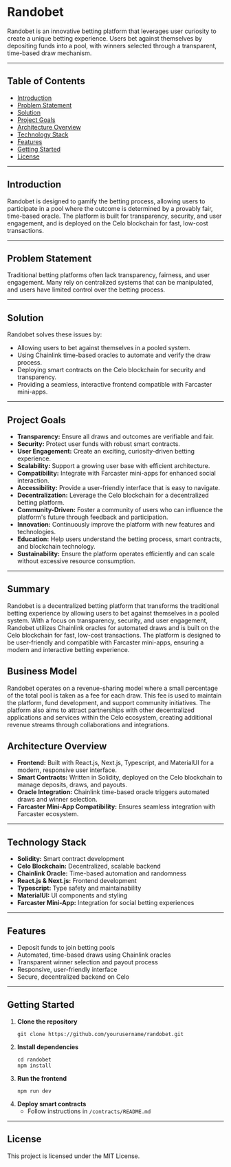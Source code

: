 # Randobet

Randobet is an innovative betting platform that leverages user curiosity to create a unique betting experience. Users bet against themselves by depositing funds into a pool, with winners selected through a transparent, time-based draw mechanism.

---

## Table of Contents

- [Introduction](#introduction)
- [Problem Statement](#problem-statement)
- [Solution](#solution)
- [Project Goals](#project-goals)
- [Architecture Overview](#architecture-overview)
- [Technology Stack](#technology-stack)
- [Features](#features)
- [Getting Started](#getting-started)
- [License](#license)

---

## Introduction

Randobet is designed to gamify the betting process, allowing users to participate in a pool where the outcome is determined by a provably fair, time-based oracle. The platform is built for transparency, security, and user engagement, and is deployed on the Celo blockchain for fast, low-cost transactions.

---

## Problem Statement

Traditional betting platforms often lack transparency, fairness, and user engagement. Many rely on centralized systems that can be manipulated, and users have limited control over the betting process.

---

## Solution

Randobet solves these issues by:
- Allowing users to bet against themselves in a pooled system.
- Using Chainlink time-based oracles to automate and verify the draw process.
- Deploying smart contracts on the Celo blockchain for security and transparency.
- Providing a seamless, interactive frontend compatible with Farcaster mini-apps.

---

## Project Goals

- **Transparency:** Ensure all draws and outcomes are verifiable and fair.
- **Security:** Protect user funds with robust smart contracts.
- **User Engagement:** Create an exciting, curiosity-driven betting experience.
- **Scalability:** Support a growing user base with efficient architecture.
- **Compatibility:** Integrate with Farcaster mini-apps for enhanced social interaction.
- **Accessibility:** Provide a user-friendly interface that is easy to navigate.
- **Decentralization:** Leverage the Celo blockchain for a decentralized betting platform.
- **Community-Driven:** Foster a community of users who can influence the platform's future through feedback and participation.
- **Innovation:** Continuously improve the platform with new features and technologies.
- **Education:** Help users understand the betting process, smart contracts, and blockchain technology.
- **Sustainability:** Ensure the platform operates efficiently and can scale without excessive resource consumption.

---
## Summary
Randobet is a decentralized betting platform that transforms the traditional betting experience by allowing users to bet against themselves in a pooled system. With a focus on transparency, security, and user engagement, Randobet utilizes Chainlink oracles for automated draws and is built on the Celo blockchain for fast, low-cost transactions. The platform is designed to be user-friendly and compatible with Farcaster mini-apps, ensuring a modern and interactive betting experience.

## Business Model
Randobet operates on a revenue-sharing model where a small percentage of the total pool is taken as a fee for each draw. This fee is used to maintain the platform, fund development, and support community initiatives. The platform also aims to attract partnerships with other decentralized applications and services within the Celo ecosystem, creating additional revenue streams through collaborations and integrations.

## Architecture Overview

- **Frontend:** Built with React.js, Next.js, Typescript, and MaterialUI for a modern, responsive user interface.
- **Smart Contracts:** Written in Solidity, deployed on the Celo blockchain to manage deposits, draws, and payouts.
- **Oracle Integration:** Chainlink time-based oracle triggers automated draws and winner selection.
- **Farcaster Mini-App Compatibility:** Ensures seamless integration with Farcaster ecosystem.

---

## Technology Stack

- **Solidity:** Smart contract development
- **Celo Blockchain:** Decentralized, scalable backend
- **Chainlink Oracle:** Time-based automation and randomness
- **React.js & Next.js:** Frontend development
- **Typescript:** Type safety and maintainability
- **MaterialUI:** UI components and styling
- **Farcaster Mini-App:** Integration for social betting experiences

---

## Features

- Deposit funds to join betting pools
- Automated, time-based draws using Chainlink oracles
- Transparent winner selection and payout process
- Responsive, user-friendly interface
- Secure, decentralized backend on Celo

---

## Getting Started

1. **Clone the repository**
    ```
    git clone https://github.com/yourusername/randobet.git
    ```
2. **Install dependencies**
    ```
    cd randobet
    npm install
    ```
3. **Run the frontend**
    ```
    npm run dev
    ```
4. **Deploy smart contracts**
    - Follow instructions in `/contracts/README.md`

---

## License

This project is licensed under the MIT License.

<!-- August 15: Fee manager: 0x378bc6636445Edf805cc7730cD7b8953037e3F81
RouteTo: 0x84f043e2ca7928ec79aa08eed595313aef434028 -->


<!-- Smart contract testing
Aug 29, 2025 - Aug 31, 2025
We completed the restructuring of the project in the previous Proof of Ship program. This time, we will revisit the testing suite to ensure everything works as expected.

Betting interface
Sep 2, 2025 - Sep 4, 2025
We will create the betting interface

Deployment
Sep 6, 2025 - Sep 8, 2025
We will deploy the smart contract to the Celo mainnet

Self integration
Sep 11, 2025 - Sep 15, 2025
We will complete the self-protocol integration we started in the previous season

components.json
==============
{
  "$schema": "https://ui.shadcn.com/schema.json",
  "style": "default",
  "rsc": true,
  "tsx": true,
  "tailwind": {
    "config": "tailwind.config.ts",
    "css": "src/app/globals.css",
    "baseColor": "stone",
    "cssVariables": true,
    "prefix": ""
  },
  "aliases": {
    "components": "@/components",
    "utils": "@/lib/utils"
  }
}



Global.css
==========
@tailwind base;
@tailwind components;
@tailwind utilities;

@layer base {
  :root {
    --background: 60 9% 98%;
    --foreground: 24 10% 10%;
    --card: 60 9% 98%;
    --card-foreground: 24 10% 10%;
    --popover: 60 9% 98%;
    --popover-foreground: 24 10% 10%;
    --primary: 47 96% 53%;
    --primary-foreground: 26 83% 14%;
    --secondary: 60 5% 96%;
    --secondary-foreground: 24 10% 10%;
    --muted: 25 5% 95%;
    --muted-foreground: 25 5% 45%;
    --accent: 60 5% 96%;
    --accent-foreground: 24 10% 10%;
    --destructive: 0 84% 60%;
    --destructive-foreground: 60 9% 98%;
    --border: 20 6% 90%;
    --input: 20 6% 90%;
    --ring: 47 96% 53%;
    --radius: 0.75rem;
  }

  .dark {
    --background: 20 14% 4%;
    --foreground: 60 9% 98%;
    --card: 24 10% 10%;
    --card-foreground: 60 9% 98%;
    --popover: 0 0% 9%;
    --popover-foreground: 60 9% 98%;
    --primary: 47 96% 53%;
    --primary-foreground: 26 83% 14%;
    --secondary: 12 7% 15%;
    --secondary-foreground: 60 9% 98%;
    --muted: 12 7% 15%;
    --muted-foreground: 24 5% 64%;
    --accent: 12 7% 15%;
    --accent-foreground: 60 9% 98%;
    --destructive: 0 63% 31%;
    --destructive-foreground: 60 9% 98%;
    --border: 12 7% 15%;
    --input: 12 7% 15%;
    --ring: 47 96% 53%;
  }
}

@layer base {
  * {
    @apply border-border;
  }
  body {
    @apply bg-background text-foreground;
  }
}

/* Custom gradient backgrounds */
.gradient-bg {
  background: linear-gradient(135deg, 
    theme('colors.stone.900') 0%, 
    theme('colors.violet.900') 35%, 
    theme('colors.stone.800') 70%, 
    theme('colors.yellow.900') 100%
  );
}

.orb-gradient {
  background: radial-gradient(circle at center,
    theme('colors.yellow.400') 0%,
    theme('colors.violet.500') 40%,
    theme('colors.stone.800') 80%,
    theme('colors.stone.900') 100%
  );
}

.glass-effect {
  backdrop-filter: blur(16px);
  background: rgba(255, 255, 255, 0.1);
  border: 1px solid rgba(255, 255, 255, 0.2);
}

/* Particle effects */
.particle {
  position: absolute;
  border-radius: 50%;
  pointer-events: none;
  animation: float 6s ease-in-out infinite;
}

.particle:nth-child(odd) {
  animation-delay: -2s;
}

.particle:nth-child(even) {
  animation-delay: -4s;
}

/* Glow effects */
.glow-yellow {
  box-shadow: 0 0 30px rgba(234, 179, 8, 0.6);
}

.glow-violet {
  box-shadow: 0 0 30px rgba(139, 92, 246, 0.6);
}

/* Mobile optimizations */
@media (max-width: 768px) {
  .mobile-stack {
    flex-direction: column;
  }
  
  .mobile-full {
    width: 100%;
    height: auto;
  }
}


Page.css
========
import BettingInterface from '@/components/BettingInterface'

export default function Home() {
  return (
    <main className="min-h-screen">
      <BettingInterface />
    </main>
  )
}


AnimatedOrb.tsx
===============
'use client'

import { motion } from 'framer-motion'

interface AnimatedOrbProps {
  isSpinning: boolean
}

export default function AnimatedOrb({ isSpinning }: AnimatedOrbProps) {
  return (
    <div className="relative w-64 h-64 md:w-80 md:h-80 lg:w-96 lg:h-96 mx-auto">
      {/* Outer Ring */}
      <motion.div 
        className="absolute inset-0 rounded-full orb-gradient"
        animate={{ 
          rotate: isSpinning ? 360 : 0,
          scale: isSpinning ? [1, 1.05, 1] : 1
        }}
        transition={{ 
          rotate: { duration: 3, ease: "linear", repeat: isSpinning ? Infinity : 0 },
          scale: { duration: 2, repeat: Infinity }
        }}
      >
        <div className="w-full h-full rounded-full bg-gradient-to-r from-transparent via-yellow-300/30 to-transparent" />
      </motion.div>
      
      {/* Middle Ring */}
      <motion.div 
        className="absolute inset-4 rounded-full bg-gradient-to-br from-violet-500 via-yellow-400 to-stone-800 shadow-2xl glow-violet"
        animate={{ 
          rotate: isSpinning ? -360 : 0,
          boxShadow: [
            "0 0 30px rgba(139, 92, 246, 0.6)",
            "0 0 50px rgba(234, 179, 8, 0.8)",
            "0 0 30px rgba(139, 92, 246, 0.6)"
          ]
        }}
        transition={{ 
          rotate: { duration: 4, ease: "linear", repeat: isSpinning ? Infinity : 0 },
          boxShadow: { duration: 3, repeat: Infinity }
        }}
      >
        <motion.div 
          className="w-full h-full rounded-full bg-gradient-to-tr from-yellow-500/50 to-transparent"
          animate={{ opacity: [0.5, 1, 0.5] }}
          transition={{ duration: 2, repeat: Infinity }}
        />
      </motion.div>
      
      {/* Inner Core */}
      <motion.div 
        className="absolute inset-1/4 rounded-full bg-gradient-to-br from-yellow-600 to-stone-900 flex items-center justify-center"
        animate={{ 
          scale: isSpinning ? [1, 1.1, 1] : [1, 1.05, 1]
        }}
        transition={{ 
          duration: isSpinning ? 1.5 : 3, 
          repeat: Infinity 
        }}
      >
        <motion.div 
          className="w-12 h-12 md:w-16 md:h-16 bg-gradient-to-br from-yellow-400 to-violet-500 rounded-full shadow-lg glow-yellow"
          animate={{ 
            y: isSpinning ? [0, -10, 0] : [0, -5, 0],
            rotate: 360
          }}
          transition={{ 
            y: { duration: 2, repeat: Infinity },
            rotate: { duration: 8, ease: "linear", repeat: Infinity }
          }}
        />
      </motion.div>
      
      {/* Orbiting Particles */}
      {[...Array(6)].map((_, i) => (
        <motion.div
          key={i}
          className="absolute w-3 h-3 bg-gradient-to-r from-yellow-400 to-violet-400 rounded-full"
          style={{
            top: '50%',
            left: '50%',
            transformOrigin: '0 0',
          }}
          animate={{
            rotate: 360,
            scale: [1, 1.5, 1],
          }}
          transition={{
            rotate: { 
              duration: 8 + i * 2, 
              ease: "linear", 
              repeat: Infinity 
            },
            scale: { 
              duration: 2, 
              repeat: Infinity, 
              delay: i * 0.3 
            }
          }}
          initial={{
            x: 120 + i * 10,
            y: -6,
          }}
        />
      ))}
      
      {/* Floating Sparkles */}
      {[...Array(8)].map((_, i) => (
        <motion.div
          key={`sparkle-${i}`}
          className="absolute w-1 h-1 bg-yellow-300 rounded-full"
          style={{
            top: `${50 + 35 * Math.sin(i * Math.PI / 4)}%`,
            left: `${50 + 35 * Math.cos(i * Math.PI / 4)}%`,
          }}
          animate={{
            opacity: [0, 1, 0],
            scale: [0, 1, 0],
          }}
          transition={{
            duration: 3,
            repeat: Infinity,
            delay: i * 0.4,
          }}
        />
      ))}
    </div>
  )
}



BettingInterface.tsx
=====================
'use client'

import { useState, useEffect } from 'react'
import { motion, AnimatePresence } from 'framer-motion'
import { Timer, Users, DollarSign, TrendingUp, Zap, Sparkles } from 'lucide-react'
import { Button } from '@/components/ui/button'
import { Card, CardContent, CardHeader, CardTitle } from '@/components/ui/card'
import { Progress } from '@/components/ui/progress'
import AnimatedOrb from '@/components/AnimatedOrb'
import ParticleField from '@/components/ParticleField'
import StatsCard from '@/components/StatsCard'
import RecentBets from '@/components/RecentBets'

export default function BettingInterface() {
  const [timeLeft, setTimeLeft] = useState(45)
  const [totalPool, setTotalPool] = useState(12.847)
  const [playersCount, setPlayersCount] = useState(127)
  const [nextBetAmount, setNextBetAmount] = useState(0.1)
  const [isSpinning, setIsSpinning] = useState(true)
  const [betPlaced, setBetPlaced] = useState(false)

  // Countdown timer
  useEffect(() => {
    const timer = setInterval(() => {
      setTimeLeft(prev => {
        if (prev <= 1) {
          setTotalPool(prev => prev + Math.random() * 2)
          setPlayersCount(prev => prev + Math.floor(Math.random() * 5))
          return 60
        }
        return prev - 1
      })
    }, 1000)

    return () => clearInterval(timer)
  }, [])

  const formatTime = (seconds: number) => {
    const mins = Math.floor(seconds / 60)
    const secs = seconds % 60
    return `${mins}:${secs.toString().padStart(2, '0')}`
  }

  const handleBet = () => {
    setIsSpinning(true)
    setBetPlaced(true)
    setTotalPool(prev => prev + nextBetAmount)
    setPlayersCount(prev => prev + 1)
    
    setTimeout(() => {
      setIsSpinning(false)
      setBetPlaced(false)
    }, 3000)
  }

  const progressValue = ((60 - timeLeft) / 60) * 100

  return (
    <div className="min-h-screen gradient-bg relative overflow-hidden">
      <ParticleField />
      
      <div className="relative z-10 flex flex-col lg:flex-row min-h-screen">
        {/* Main Betting Area */}
        <div className="flex-1 flex items-center justify-center p-4 lg:p-8">
          <div className="relative w-full max-w-md lg:max-w-lg">
            {/* Header for mobile */}
            <motion.div 
              className="text-center mb-8 lg:hidden"
              initial={{ opacity: 0, y: -20 }}
              animate={{ opacity: 1, y: 0 }}
              transition={{ duration: 0.6 }}
            >
              <h1 className="text-3xl font-bold bg-gradient-to-r from-yellow-400 via-violet-400 to-yellow-400 bg-clip-text text-transparent">
                CHAIN ROULETTE
              </h1>
              <p className="text-stone-300 text-sm mt-2">On-Chain Betting Protocol</p>
            </motion.div>

            <AnimatedOrb isSpinning={isSpinning} />

            {/* Bet Button */}
            <motion.div 
              className="absolute -bottom-20 left-1/2 transform -translate-x-1/2"
              whileHover={{ scale: 1.05 }}
              whileTap={{ scale: 0.95 }}
            >
              <Button
                onClick={handleBet}
                size="lg"
                className="bg-gradient-to-r from-yellow-400 to-violet-500 hover:from-yellow-300 hover:to-violet-400 text-stone-900 font-bold py-4 px-8 rounded-full shadow-2xl hover:shadow-yellow-500/25 transition-all duration-300 glow-yellow"
                disabled={betPlaced}
              >
                <AnimatePresence mode="wait">
                  {betPlaced ? (
                    <motion.span
                      key="placing"
                      initial={{ opacity: 0, scale: 0.8 }}
                      animate={{ opacity: 1, scale: 1 }}
                      exit={{ opacity: 0, scale: 0.8 }}
                      className="flex items-center gap-2"
                    >
                      <Sparkles className="w-5 h-5 animate-spin" />
                      PLACING...
                    </motion.span>
                  ) : (
                    <motion.span
                      key="place"
                      initial={{ opacity: 0, scale: 0.8 }}
                      animate={{ opacity: 1, scale: 1 }}
                      exit={{ opacity: 0, scale: 0.8 }}
                      className="flex items-center gap-2"
                    >
                      <Zap className="w-5 h-5" />
                      PLACE BET
                    </motion.span>
                  )}
                </AnimatePresence>
              </Button>
            </motion.div>
          </div>
        </div>

        {/* Stats Sidebar */}
        <div className="w-full lg:w-80 glass-effect border-t lg:border-t-0 lg:border-l border-stone-600/30 p-4 lg:p-6 order-first lg:order-last">
          <div className="space-y-4 lg:space-y-6">
            {/* Header for desktop */}
            <motion.div 
              className="text-center hidden lg:block"
              initial={{ opacity: 0, y: -20 }}
              animate={{ opacity: 1, y: 0 }}
              transition={{ duration: 0.6 }}
            >
              <h1 className="text-2xl font-bold bg-gradient-to-r from-yellow-400 via-violet-400 to-yellow-400 bg-clip-text text-transparent">
                CHAIN ROULETTE
              </h1>
              <p className="text-stone-300 text-sm mt-2">On-Chain Betting Protocol</p>
            </motion.div>

            {/* Next Draw Timer */}
            <motion.div
              initial={{ opacity: 0, x: 20 }}
              animate={{ opacity: 1, x: 0 }}
              transition={{ duration: 0.6, delay: 0.1 }}
            >
              <Card className="bg-gradient-to-br from-violet-900/40 to-yellow-900/40 border-yellow-500/20 glass-effect">
                <CardHeader className="pb-3">
                  <CardTitle className="flex items-center gap-3 text-yellow-400">
                    <Timer className="w-5 h-5" />
                    Next Draw
                  </CardTitle>
                </CardHeader>
                <CardContent>
                  <motion.div 
                    className="text-2xl lg:text-3xl font-bold text-white mb-3"
                    key={timeLeft}
                    initial={{ scale: 1.1 }}
                    animate={{ scale: 1 }}
                    transition={{ duration: 0.2 }}
                  >
                    {formatTime(timeLeft)}
                  </motion.div>
                  <Progress 
                    value={progressValue} 
                    className="h-2 bg-stone-700"
                  />
                </CardContent>
              </Card>
            </motion.div>

            {/* Stats Grid */}
            <div className="grid grid-cols-2 lg:grid-cols-1 gap-3 lg:gap-4">
              <StatsCard
                icon={DollarSign}
                label="Total Pool"
                value={`${totalPool.toFixed(3)} ETH`}
                gradient="from-yellow-900/30 to-violet-900/30"
                borderColor="border-yellow-500/20"
                textColor="text-yellow-400"
                delay={0.2}
              />

              <StatsCard
                icon={Users}
                label="Active Players"
                value={playersCount.toString()}
                gradient="from-violet-900/30 to-stone-900/50"
                borderColor="border-violet-500/20"
                textColor="text-violet-400"
                delay={0.3}
              />

              <StatsCard
                icon={TrendingUp}
                label="Min Bet"
                value={`${nextBetAmount} ETH`}
                gradient="from-stone-900/50 to-yellow-900/30"
                borderColor="border-stone-500/20"
                textColor="text-stone-200"
                delay={0.4}
                className="col-span-2 lg:col-span-1"
              />
            </div>

            {/* Recent Activity */}
            <RecentBets />

            {/* Connection Status */}
            <motion.div 
              className="text-center text-xs text-stone-400"
              initial={{ opacity: 0 }}
              animate={{ opacity: 1 }}
              transition={{ duration: 0.6, delay: 0.8 }}
            >
              <div className="flex items-center justify-center gap-2">
                <motion.div 
                  className="w-2 h-2 bg-green-400 rounded-full"
                  animate={{ scale: [1, 1.2, 1] }}
                  transition={{ duration: 2, repeat: Infinity }}
                />
                Connected to Ethereum Mainnet
              </div>
            </motion.div>
          </div>
        </div>
      </div>
    </div>
  )
}



ParticleField.tsx
=================
'use client'

import { motion } from 'framer-motion'

export default function ParticleField() {
  const particles = Array.from({ length: 30 }, (_, i) => ({
    id: i,
    x: Math.random() * 100,
    y: Math.random() * 100,
    size: Math.random() * 4 + 1,
    duration: Math.random() * 10 + 10,
    delay: Math.random() * 5,
  }))

  return (
    <div className="absolute inset-0 overflow-hidden pointer-events-none">
      {particles.map((particle) => (
        <motion.div
          key={particle.id}
          className="absolute rounded-full bg-gradient-to-r from-yellow-400/30 to-violet-400/30"
          style={{
            left: `${particle.x}%`,
            top: `${particle.y}%`,
            width: `${particle.size}px`,
            height: `${particle.size}px`,
          }}
          animate={{
            y: [0, -100, 0],
            x: [0, Math.sin(particle.id) * 50, 0],
            opacity: [0, 1, 0],
            scale: [0, 1, 0],
          }}
          transition={{
            duration: particle.duration,
            repeat: Infinity,
            delay: particle.delay,
            ease: "easeInOut",
          }}
        />
      ))}
      
      {/* Floating geometric shapes */}
      {Array.from({ length: 8 }, (_, i) => (
        <motion.div
          key={`geo-${i}`}
          className="absolute border border-yellow-400/20"
          style={{
            left: `${Math.random() * 100}%`,
            top: `${Math.random() * 100}%`,
            width: `${Math.random() * 20 + 10}px`,
            height: `${Math.random() * 20 + 10}px`,
            borderRadius: i % 2 === 0 ? '50%' : '0',
          }}
          animate={{
            rotate: 360,
            scale: [1, 1.2, 1],
            opacity: [0.2, 0.6, 0.2],
          }}
          transition={{
            duration: Math.random() * 15 + 10,
            repeat: Infinity,
            delay: Math.random() * 3,
          }}
        />
      ))}
    </div>
  )
}




RecentBet.tsx
============
'use client'

import { motion } from 'framer-motion'
import { Card, CardContent, CardHeader, CardTitle } from '@/components/ui/card'

const recentBets = [
  { address: '0x1a2b...3c4d', amount: 0.25, time: '2s ago' },
  { address: '0x5e6f...7g8h', amount: 0.15, time: '5s ago' },
  { address: '0x9i0j...1k2l', amount: 0.30, time: '8s ago' },
  { address: '0xm3n4...5o6p', amount: 0.12, time: '12s ago' },
]

export default function RecentBets() {
  return (
    <motion.div
      initial={{ opacity: 0, x: 20 }}
      animate={{ opacity: 1, x: 0 }}
      transition={{ duration: 0.6, delay: 0.6 }}
    >
      <Card className="bg-gradient-to-br from-stone-900/40 to-violet-900/20 border-stone-700/50 glass-effect">
        <CardHeader className="pb-3">
          <CardTitle className="text-white font-semibold flex items-center gap-2">
            <motion.div 
              className="w-2 h-2 bg-green-400 rounded-full"
              animate={{ scale: [1, 1.3, 1] }}
              transition={{ duration: 2, repeat: Infinity }}
            />
            Recent Bets
          </CardTitle>
        </CardHeader>
        <CardContent>
          <div className="space-y-3">
            {recentBets.map((bet, i) => (
              <motion.div
                key={i}
                initial={{ opacity: 0, x: -20 }}
                animate={{ opacity: 1, x: 0 }}
                transition={{ duration: 0.4, delay: 0.7 + i * 0.1 }}
                className="flex justify-between items-center text-sm hover:bg-white/5 p-2 rounded-lg transition-colors"
              >
                <span className="text-stone-400 font-mono">{bet.address}</span>
                <div className="text-right">
                  <motion.div 
                    className="text-yellow-400 font-semibold"
                    whileHover={{ scale: 1.05 }}
                  >
                    {bet.amount} ETH
                  </motion.div>
                  <div className="text-stone-500 text-xs">{bet.time}</div>
                </div>
              </motion.div>
            ))}
          </div>
        </CardContent>
      </Card>
    </motion.div>
  )
}



StatsCard.tsx
=============
'use client'

import { motion } from 'framer-motion'
import { DivideIcon as LucideIcon } from 'lucide-react'
import { Card, CardContent } from '@/components/ui/card'

interface StatsCardProps {
  icon: LucideIcon
  label: string
  value: string
  gradient: string
  borderColor: string
  textColor: string
  delay: number
  className?: string
}

export default function StatsCard({
  icon: Icon,
  label,
  value,
  gradient,
  borderColor,
  textColor,
  delay,
  className = ""
}: StatsCardProps) {
  return (
    <motion.div
      initial={{ opacity: 0, y: 20 }}
      animate={{ opacity: 1, y: 0 }}
      transition={{ duration: 0.6, delay }}
      className={className}
    >
      <Card className={`bg-gradient-to-br ${gradient} ${borderColor} glass-effect hover:scale-105 transition-transform duration-300`}>
        <CardContent className="p-4">
          <div className="flex items-center gap-2 mb-2">
            <Icon className={`w-4 h-4 ${textColor}`} />
            <span className="text-stone-300 text-sm">{label}</span>
          </div>
          <motion.div 
            className={`text-lg lg:text-xl font-bold ${textColor}`}
            key={value}
            initial={{ scale: 1.1 }}
            animate={{ scale: 1 }}
            transition={{ duration: 0.2 }}
          >
            {value}
          </motion.div>
        </CardContent>
      </Card>
    </motion.div>
  )
}






lib/utils.ts
===========
import { type ClassValue, clsx } from "clsx"
import { twMerge } from "tailwind-merge"

export function cn(...inputs: ClassValue[]) {
  return twMerge(clsx(inputs))
}


App.tsx
=======
import React, { useState, useEffect } from 'react';
import { Timer, Users, DollarSign, TrendingUp, Zap } from 'lucide-react';

function App() {
  const [timeLeft, setTimeLeft] = useState(45);
  const [totalPool, setTotalPool] = useState(12.847);
  const [playersCount, setPlayersCount] = useState(127);
  const [nextBetAmount, setNextBetAmount] = useState(0.1);
  const [isSpinning, setIsSpinning] = useState(true);
  const [particles, setParticles] = useState([]);

  // Countdown timer
  useEffect(() => {
    const timer = setInterval(() => {
      setTimeLeft(prev => {
        if (prev <= 1) {
          // Reset for next round
          setTotalPool(prev => prev + Math.random() * 2);
          setPlayersCount(prev => prev + Math.floor(Math.random() * 5));
          return 60;
        }
        return prev - 1;
      });
    }, 1000);

    return () => clearInterval(timer);
  }, []);

  // Generate random particles
  useEffect(() => {
    const generateParticles = () => {
      const newParticles = [];
      for (let i = 0; i < 20; i++) {
        newParticles.push({
          id: i,
          x: Math.random() * 100,
          y: Math.random() * 100,
          size: Math.random() * 4 + 1,
          speed: Math.random() * 2 + 1,
        });
      }
      setParticles(newParticles);
    };

    generateParticles();
  }, []);

  const formatTime = (seconds) => {
    const mins = Math.floor(seconds / 60);
    const secs = seconds % 60;
    return `${mins}:${secs.toString().padStart(2, '0')}`;
  };

  const handleBet = () => {
    setIsSpinning(true);
    setTotalPool(prev => prev + nextBetAmount);
    setPlayersCount(prev => prev + 1);
    
    // Add some visual feedback
    setTimeout(() => setIsSpinning(false), 3000);
  };

  return (
    <div className="min-h-screen bg-gradient-to-br from-black via-red-900 to-yellow-900 relative overflow-hidden">
      {/* Animated Background */}
      <div className="absolute inset-0 opacity-20">
        {particles.map(particle => (
          <div
            key={particle.id}
            className="absolute w-1 h-1 bg-yellow-400 rounded-full animate-pulse"
            style={{
              left: `${particle.x}%`,
              top: `${particle.y}%`,
              animationDelay: `${particle.id * 0.1}s`,
              transform: `scale(${particle.size})`,
            }}
          />
        ))}
      </div>

      <div className="relative z-10 flex min-h-screen">
        {/* Main Betting Area */}
        <div className="flex-1 flex items-center justify-center p-8">
          <div className="relative">
            {/* Central Orb */}
            <div className="relative w-80 h-80 md:w-96 md:h-96">
              {/* Outer Ring */}
              <div className={`absolute inset-0 rounded-full bg-gradient-to-r from-red-500 via-yellow-500 to-red-500 ${isSpinning ? 'animate-spin' : ''}`} 
                   style={{ animationDuration: '3s' }}>
                <div className="w-full h-full rounded-full bg-gradient-to-r from-transparent via-yellow-300/30 to-transparent" />
              </div>
              
              {/* Inner Orb */}
              <div className="absolute inset-4 rounded-full bg-gradient-to-br from-yellow-400 via-red-500 to-black shadow-2xl">
                <div className="w-full h-full rounded-full bg-gradient-to-tr from-yellow-500/50 to-transparent animate-pulse" />
                
                {/* Center Element */}
                <div className="absolute inset-1/4 rounded-full bg-gradient-to-br from-red-600 to-black flex items-center justify-center">
                  <div className="w-16 h-16 bg-gradient-to-br from-yellow-400 to-red-500 rounded-full animate-bounce shadow-lg" />
                </div>
              </div>
              
              {/* Floating Particles */}
              {[...Array(8)].map((_, i) => (
                <div
                  key={i}
                  className="absolute w-2 h-2 bg-yellow-400 rounded-full animate-ping"
                  style={{
                    top: `${50 + 40 * Math.sin(i * Math.PI / 4)}%`,
                    left: `${50 + 40 * Math.cos(i * Math.PI / 4)}%`,
                    animationDelay: `${i * 0.2}s`,
                  }}
                />
              ))}
            </div>

            {/* Bet Button */}
            <div className="absolute -bottom-16 left-1/2 transform -translate-x-1/2">
              <button
                onClick={handleBet}
                className="bg-gradient-to-r from-yellow-400 to-red-500 hover:from-yellow-300 hover:to-red-400 text-black font-bold py-4 px-8 rounded-full shadow-2xl hover:shadow-yellow-500/25 transition-all duration-300 transform hover:scale-105 active:scale-95"
              >
                <span className="flex items-center gap-2">
                  <Zap className="w-5 h-5" />
                  PLACE BET
                </span>
              </button>
            </div>
          </div>
        </div>

        {/* Stats Sidebar */}
        <div className="w-80 bg-black/30 backdrop-blur-lg border-l border-yellow-500/20 p-6">
          <div className="space-y-6">
            {/* Header */}
            <div className="text-center">
              <h1 className="text-2xl font-bold bg-gradient-to-r from-yellow-400 to-red-500 bg-clip-text text-transparent">
                CHAIN ROULETTE
              </h1>
              <p className="text-gray-300 text-sm mt-2">On-Chain Betting Protocol</p>
            </div>

            {/* Next Draw Timer */}
            <div className="bg-gradient-to-r from-red-900/40 to-yellow-900/40 rounded-xl p-4 border border-yellow-500/20">
              <div className="flex items-center gap-3 mb-2">
                <Timer className="w-5 h-5 text-yellow-400" />
                <span className="text-yellow-400 font-semibold">Next Draw</span>
              </div>
              <div className="text-3xl font-bold text-white">{formatTime(timeLeft)}</div>
              <div className="w-full bg-gray-700 rounded-full h-2 mt-3">
                <div 
                  className="bg-gradient-to-r from-red-500 to-yellow-400 h-2 rounded-full transition-all duration-1000"
                  style={{ width: `${((60 - timeLeft) / 60) * 100}%` }}
                />
              </div>
            </div>

            {/* Stats Grid */}
            <div className="grid grid-cols-1 gap-4">
              {/* Total Pool */}
              <div className="bg-gradient-to-br from-yellow-900/30 to-red-900/30 rounded-lg p-4 border border-yellow-500/20">
                <div className="flex items-center gap-2 mb-2">
                  <DollarSign className="w-4 h-4 text-yellow-400" />
                  <span className="text-gray-300 text-sm">Total Pool</span>
                </div>
                <div className="text-xl font-bold text-yellow-400">{totalPool.toFixed(3)} ETH</div>
              </div>

              {/* Players */}
              <div className="bg-gradient-to-br from-red-900/30 to-black/50 rounded-lg p-4 border border-red-500/20">
                <div className="flex items-center gap-2 mb-2">
                  <Users className="w-4 h-4 text-red-400" />
                  <span className="text-gray-300 text-sm">Active Players</span>
                </div>
                <div className="text-xl font-bold text-red-400">{playersCount}</div>
              </div>

              {/* Next Bet Amount */}
              <div className="bg-gradient-to-br from-black/50 to-yellow-900/30 rounded-lg p-4 border border-yellow-500/20">
                <div className="flex items-center gap-2 mb-2">
                  <TrendingUp className="w-4 h-4 text-yellow-400" />
                  <span className="text-gray-300 text-sm">Min Bet</span>
                </div>
                <div className="text-xl font-bold text-white">{nextBetAmount} ETH</div>
              </div>
            </div>

            {/* Recent Activity */}
            <div className="bg-gradient-to-br from-black/40 to-red-900/20 rounded-xl p-4 border border-gray-700/50">
              <h3 className="text-white font-semibold mb-3 flex items-center gap-2">
                <div className="w-2 h-2 bg-green-400 rounded-full animate-pulse" />
                Recent Bets
              </h3>
              <div className="space-y-2">
                {[
                  { address: '0x1a2b...3c4d', amount: 0.25, time: '2s ago' },
                  { address: '0x5e6f...7g8h', amount: 0.15, time: '5s ago' },
                  { address: '0x9i0j...1k2l', amount: 0.30, time: '8s ago' },
                ].map((bet, i) => (
                  <div key={i} className="flex justify-between items-center text-sm">
                    <span className="text-gray-400">{bet.address}</span>
                    <div className="text-right">
                      <div className="text-yellow-400 font-semibold">{bet.amount} ETH</div>
                      <div className="text-gray-500 text-xs">{bet.time}</div>
                    </div>
                  </div>
                ))}
              </div>
            </div>

            {/* Connection Status */}
            <div className="text-center text-xs text-gray-400">
              <div className="flex items-center justify-center gap-2">
                <div className="w-2 h-2 bg-green-400 rounded-full animate-pulse" />
                Connected to Ethereum Mainnet
              </div>
            </div>
          </div>
        </div>
      </div>
    </div>
  );
}

export default App;

Main.tsx
========
import { StrictMode } from 'react';
import { createRoot } from 'react-dom/client';
import App from './App.tsx';
import './index.css';

createRoot(document.getElementById('root')!).render(
  <StrictMode>
    <App />
  </StrictMode>
);



eslint.ts
==========
import js from '@eslint/js';
import globals from 'globals';
import reactHooks from 'eslint-plugin-react-hooks';
import reactRefresh from 'eslint-plugin-react-refresh';
import tseslint from 'typescript-eslint';

export default tseslint.config(
  { ignores: ['dist'] },
  {
    extends: [js.configs.recommended, ...tseslint.configs.recommended],
    files: ['**/*.{ts,tsx}'],
    languageOptions: {
      ecmaVersion: 2020,
      globals: globals.browser,
    },
    plugins: {
      'react-hooks': reactHooks,
      'react-refresh': reactRefresh,
    },
    rules: {
      ...reactHooks.configs.recommended.rules,
      'react-refresh/only-export-components': [
        'warn',
        { allowConstantExport: true },
      ],
    },
  }
);


package.json
============
{
  "name": "vite-react-typescript-starter",
  "private": true,
  "version": "0.0.0",
  "type": "module",
  "scripts": {
    "dev": "vite",
    "build": "vite build",
    "lint": "eslint .",
    "preview": "vite preview"
  },
  "dependencies": {
    "framer-motion": "^12.23.12",
    "lucide-react": "^0.344.0",
    "react": "^18.3.1",
    "react-dom": "^18.3.1"
  },
  "devDependencies": {
    "@eslint/js": "^9.9.1",
    "@types/react": "^18.3.5",
    "@types/react-dom": "^18.3.0",
    "@vitejs/plugin-react": "^4.3.1",
    "autoprefixer": "^10.4.18",
    "eslint": "^9.9.1",
    "eslint-plugin-react-hooks": "^5.1.0-rc.0",
    "eslint-plugin-react-refresh": "^0.4.11",
    "globals": "^15.9.0",
    "postcss": "^8.4.35",
    "tailwindcss": "^3.4.1",
    "typescript": "^5.5.3",
    "typescript-eslint": "^8.3.0",
    "vite": "^5.4.2"
  }
}


postcss.config.js
================
/** @type {import('tailwindcss').Config} */
export default {
  content: ['./index.html', './src/**/*.{js,ts,jsx,tsx}'],
  theme: {
    extend: {},
  },
  plugins: [],
};

tailwindcss.config.js
====================
/** @type {import('tailwindcss').Config} */
export default {
  content: ['./index.html', './src/**/*.{js,ts,jsx,tsx}'],
  theme: {
    extend: {},
  },
  plugins: [],
};


tailwind.config.ts
=================
import type { Config } from "tailwindcss"

const config = {
  darkMode: ["class"],
  content: [
    './pages/**/*.{ts,tsx}',
    './components/**/*.{ts,tsx}',
    './app/**/*.{ts,tsx}',
    './src/**/*.{ts,tsx}',
  ],
  prefix: "",
  theme: {
    container: {
      center: true,
      padding: "2rem",
      screens: {
        "2xl": "1400px",
      },
    },
    extend: {
      colors: {
        border: "hsl(var(--border))",
        input: "hsl(var(--input))",
        ring: "hsl(var(--ring))",
        background: "hsl(var(--background))",
        foreground: "hsl(var(--foreground))",
        primary: {
          DEFAULT: "hsl(var(--primary))",
          foreground: "hsl(var(--primary-foreground))",
        },
        secondary: {
          DEFAULT: "hsl(var(--secondary))",
          foreground: "hsl(var(--secondary-foreground))",
        },
        destructive: {
          DEFAULT: "hsl(var(--destructive))",
          foreground: "hsl(var(--destructive-foreground))",
        },
        muted: {
          DEFAULT: "hsl(var(--muted))",
          foreground: "hsl(var(--muted-foreground))",
        },
        accent: {
          DEFAULT: "hsl(var(--accent))",
          foreground: "hsl(var(--accent-foreground))",
        },
        popover: {
          DEFAULT: "hsl(var(--popover))",
          foreground: "hsl(var(--popover-foreground))",
        },
        card: {
          DEFAULT: "hsl(var(--card))",
          foreground: "hsl(var(--card-foreground))",
        },
        stone: {
          50: '#fafaf9',
          100: '#f5f5f4',
          200: '#e7e5e4',
          300: '#d6d3d1',
          400: '#a8a29e',
          500: '#78716c',
          600: '#57534e',
          700: '#44403c',
          800: '#292524',
          900: '#1c1917',
          950: '#0c0a09',
        },
        yellow: {
          50: '#fefce8',
          100: '#fef9c3',
          200: '#fef08a',
          300: '#fde047',
          400: '#facc15',
          500: '#eab308',
          600: '#ca8a04',
          700: '#a16207',
          800: '#854d0e',
          900: '#713f12',
          950: '#422006',
        },
        violet: {
          50: '#f5f3ff',
          100: '#ede9fe',
          200: '#ddd6fe',
          300: '#c4b5fd',
          400: '#a78bfa',
          500: '#8b5cf6',
          600: '#7c3aed',
          700: '#6d28d9',
          800: '#5b21b6',
          900: '#4c1d95',
          950: '#2e1065',
        },
      },
      borderRadius: {
        lg: "var(--radius)",
        md: "calc(var(--radius) - 2px)",
        sm: "calc(var(--radius) - 4px)",
      },
      keyframes: {
        "accordion-down": {
          from: { height: "0" },
          to: { height: "var(--radix-accordion-content-height)" },
        },
        "accordion-up": {
          from: { height: "var(--radix-accordion-content-height)" },
          to: { height: "0" },
        },
        "float": {
          "0%, 100%": { transform: "translateY(0px)" },
          "50%": { transform: "translateY(-20px)" },
        },
        "pulse-glow": {
          "0%, 100%": { boxShadow: "0 0 20px rgba(234, 179, 8, 0.5)" },
          "50%": { boxShadow: "0 0 40px rgba(234, 179, 8, 0.8)" },
        },
        "spin-slow": {
          from: { transform: "rotate(0deg)" },
          to: { transform: "rotate(360deg)" },
        },
        "orbit": {
          "0%": { transform: "rotate(0deg) translateX(100px) rotate(0deg)" },
          "100%": { transform: "rotate(360deg) translateX(100px) rotate(-360deg)" },
        },
      },
      animation: {
        "accordion-down": "accordion-down 0.2s ease-out",
        "accordion-up": "accordion-up 0.2s ease-out",
        "float": "float 3s ease-in-out infinite",
        "pulse-glow": "pulse-glow 2s ease-in-out infinite",
        "spin-slow": "spin-slow 8s linear infinite",
        "orbit": "orbit 10s linear infinite",
      },
    },
  },
  plugins: [require("tailwindcss-animate")],
} satisfies Config

export default config



tsConfig.ts
=============
{
  "compilerOptions": {
    "target": "ES2020",
    "useDefineForClassFields": true,
    "lib": ["ES2020", "DOM", "DOM.Iterable"],
    "module": "ESNext",
    "skipLibCheck": true,

    /* Bundler mode */
    "moduleResolution": "bundler",
    "allowImportingTsExtensions": true,
    "isolatedModules": true,
    "moduleDetection": "force",
    "noEmit": true,
    "jsx": "react-jsx",

    /* Linting */
    "strict": true,
    "noUnusedLocals": true,
    "noUnusedParameters": true,
    "noFallthroughCasesInSwitch": true
  },
  "include": ["src"]
}



components/ui/progress
======================
import * as React from "react"
import * as ProgressPrimitive from "@radix-ui/react-progress"

import { cn } from "@/lib/utils"

const Progress = React.forwardRef<
  React.ElementRef<typeof ProgressPrimitive.Root>,
  React.ComponentPropsWithoutRef<typeof ProgressPrimitive.Root>
>(({ className, value, ...props }, ref) => (
  <ProgressPrimitive.Root
    ref={ref}
    className={cn(
      "relative h-4 w-full overflow-hidden rounded-full bg-secondary",
      className
    )}
    {...props}
  >
    <ProgressPrimitive.Indicator
      className="h-full w-full flex-1 bg-gradient-to-r from-violet-500 to-yellow-400 transition-all"
      style={{ transform: `translateX(-${100 - (value || 0)}%)` }}
    />
  </ProgressPrimitive.Root>
))
Progress.displayName = ProgressPrimitive.Root.displayName

export { Progress }


components/ui/card
===================
import * as React from "react"

import { cn } from "@/lib/utils"

const Card = React.forwardRef<
  HTMLDivElement,
  React.HTMLAttributes<HTMLDivElement>
>(({ className, ...props }, ref) => (
  <div
    ref={ref}
    className={cn(
      "rounded-lg border bg-card text-card-foreground shadow-sm",
      className
    )}
    {...props}
  />
))
Card.displayName = "Card"

const CardHeader = React.forwardRef<
  HTMLDivElement,
  React.HTMLAttributes<HTMLDivElement>
>(({ className, ...props }, ref) => (
  <div
    ref={ref}
    className={cn("flex flex-col space-y-1.5 p-6", className)}
    {...props}
  />
))
CardHeader.displayName = "CardHeader"

const CardTitle = React.forwardRef<
  HTMLParagraphElement,
  React.HTMLAttributes<HTMLHeadingElement>
>(({ className, ...props }, ref) => (
  <h3
    ref={ref}
    className={cn(
      "text-2xl font-semibold leading-none tracking-tight",
      className
    )}
    {...props}
  />
))
CardTitle.displayName = "CardTitle"

const CardDescription = React.forwardRef<
  HTMLParagraphElement,
  React.HTMLAttributes<HTMLParagraphElement>
>(({ className, ...props }, ref) => (
  <p
    ref={ref}
    className={cn("text-sm text-muted-foreground", className)}
    {...props}
  />
))
CardDescription.displayName = "CardDescription"

const CardContent = React.forwardRef<
  HTMLDivElement,
  React.HTMLAttributes<HTMLDivElement>
>(({ className, ...props }, ref) => (
  <div ref={ref} className={cn("p-6 pt-0", className)} {...props} />
))
CardContent.displayName = "CardContent"

const CardFooter = React.forwardRef<
  HTMLDivElement,
  React.HTMLAttributes<HTMLDivElement>
>(({ className, ...props }, ref) => (
  <div
    ref={ref}
    className={cn("flex items-center p-6 pt-0", className)}
    {...props}
  />
))
CardFooter.displayName = "CardFooter"

export { Card, CardHeader, CardFooter, CardTitle, CardDescription, CardContent }



components/ui/button
===================
import * as React from "react"
import { Slot } from "@radix-ui/react-slot"
import { cva, type VariantProps } from "class-variance-authority"

import { cn } from "@/lib/utils"

const buttonVariants = cva(
  "inline-flex items-center justify-center whitespace-nowrap rounded-md text-sm font-medium ring-offset-background transition-colors focus-visible:outline-none focus-visible:ring-2 focus-visible:ring-ring focus-visible:ring-offset-2 disabled:pointer-events-none disabled:opacity-50",
  {
    variants: {
      variant: {
        default: "bg-primary text-primary-foreground hover:bg-primary/90",
        destructive:
          "bg-destructive text-destructive-foreground hover:bg-destructive/90",
        outline:
          "border border-input bg-background hover:bg-accent hover:text-accent-foreground",
        secondary:
          "bg-secondary text-secondary-foreground hover:bg-secondary/80",
        ghost: "hover:bg-accent hover:text-accent-foreground",
        link: "text-primary underline-offset-4 hover:underline",
      },
      size: {
        default: "h-10 px-4 py-2",
        sm: "h-9 rounded-md px-3",
        lg: "h-11 rounded-md px-8",
        icon: "h-10 w-10",
      },
    },
    defaultVariants: {
      variant: "default",
      size: "default",
    },
  }
)

export interface ButtonProps
  extends React.ButtonHTMLAttributes<HTMLButtonElement>,
    VariantProps<typeof buttonVariants> {
  asChild?: boolean
}

const Button = React.forwardRef<HTMLButtonElement, ButtonProps>(
  ({ className, variant, size, asChild = false, ...props }, ref) => {
    const Comp = asChild ? Slot : "button"
    return (
      <Comp
        className={cn(buttonVariants({ variant, size, className }))}
        ref={ref}
        {...props}
      />
    )
  }
)
Button.displayName = "Button"

export { Button, buttonVariants }


prompt
======
For all designs I ask you to make, have them be beautiful, not cookie cutter. Make webpages that are fully featured and worthy for production.

By default, this template supports JSX syntax with Tailwind CSS classes, React hooks, and Lucide React for icons. Do not install other packages for UI themes, icons, etc unless absolutely necessary or I request them.

Use icons from lucide-react for logos. -->
